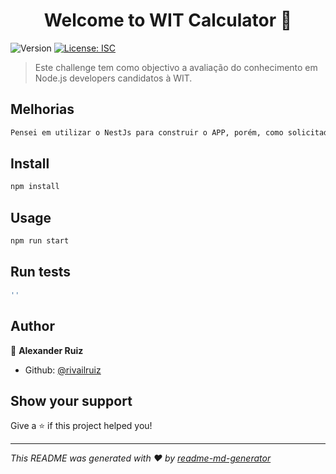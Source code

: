 <h1 align="center">Welcome to WIT Calculator 👋</h1>
<p>
  <img alt="Version" src="https://img.shields.io/badge/version-1.0.0-blue.svg?cacheSeconds=2592000" />
  <a href="#" target="_blank">
    <img alt="License: ISC" src="https://img.shields.io/badge/License-ISC-yellow.svg" />
  </a>
</p>

> Este challenge tem como objectivo a avaliação do conhecimento em Node.js developers candidatos à WIT.

## Melhorias
```sh
Pensei em utilizar o NestJs para construir o APP, porém, como solicitado na descrição, utilizei o express.js
```

## Install

```sh
npm install
```

## Usage

```sh
npm run start
```

## Run tests

```sh
''
```

## Author

👤 **Alexander Ruiz**

* Github: [@rivailruiz](https://github.com/rivailruiz)

## Show your support

Give a ⭐️ if this project helped you!

***
_This README was generated with ❤️ by [readme-md-generator](https://github.com/kefranabg/readme-md-generator)_